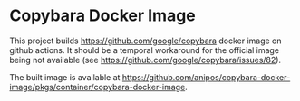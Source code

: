 # Copybara Docker Image

This project builds https://github.com/google/copybara docker image on github
actions. It should be a temporal workaround for the official image being not
available (see https://github.com/google/copybara/issues/82).

The built image is available at
https://github.com/anipos/copybara-docker-image/pkgs/container/copybara-docker-image.

